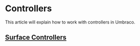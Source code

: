 # Controllers

This article will explain how to work with controllers in Umbraco.

## [Surface Controllers](Surface-Controllers.md)
